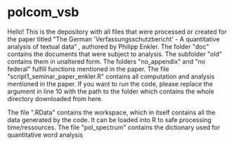 # polcom_vsb
Hello!
This is the depository with all files that were processed or created for the paper titled "The German 
'Verfassungsschutzbericht' - A quantitative analysis of textual data“ , authored by Philipp Enkler.
The folder "doc" contains the documents that were subject to analysis. The subfolder "old" contains them in unaltered form. The folders "no_appendix" and "no federal" fulfill functions mentioned in the paper.
The file "script1_seminar_paper_enkler.R" contains all computation and analysis mentioned in the paper. If you want to run the code, please replace the argument in 
line 10 with the path to the folder which contains the whole directory downloaded from here.

The file ".RData" contains the workspace, which in itself contains all the data generated by the code. It can be loaded into R to safe processing time/ressources.
The file "pol_spectrum" contains the dictionary used for quantitative word analysis
